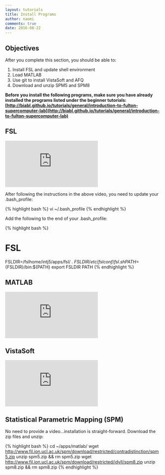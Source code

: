 ```yaml
---
layout: tutorials
title: Install Programs
author: naomi
comments: true
date: 2016-08-22
---
```


## Objectives

After you complete this section, you should be able to:

1. Install FSL and update shell environment
2. Load MATLAB
3. Use git to install VistaSoft and AFQ
4. Download and unzip SPM5 and SPM8

**Before you install the following programs, make sure you have already installed the programs listed under the beginner tutorials: [http://biabl.github.io/tutorials/general/introduction-to-fulton-supercomputer-lab](http://biabl.github.io/tutorials/general/introduction-to-fulton-supercomputer-lab)**

## FSL

<div class="embed-container">
<iframe src="https://player.vimeo.com/video/179801914?byline=0&portrait=0" frameborder="0" webkitallowfullscreen mozallowfullscreen allowfullscreen></iframe>
</div>

After following the instructions in the above video, you need to update your .bash_profile:

{% highlight bash %}
vi ~/.bash_profile
{% endhighlight %}

Add the following to the end of your .bash_profile:

{% highlight bash %}
# FSL
FSLDIR=/fslhome/intj5/apps/fsl/
. ${FSLDIR}/etc/fslconf/fsl.sh
PATH=${FSLDIR}/bin:${PATH}
export FSLDIR PATH
{% endhighlight %}

## MATLAB

<div class="embed-container">
<iframe src="https://player.vimeo.com/video/179801915?byline=0&portrait=0" frameborder="0" webkitallowfullscreen mozallowfullscreen allowfullscreen></iframe>
</div>

## VistaSoft

<div class="embed-container">
<iframe src="https://player.vimeo.com/video/179801916?byline=0&portrait=0" frameborder="0" webkitallowfullscreen mozallowfullscreen allowfullscreen></iframe>
</div>

## Statistical Parametric Mapping (SPM)

No need to provide a video...installation is straight-forward. Download the zip files and unzip:

{% highlight bash %}
cd ~/apps/matlab/
wget http://www.fil.ion.ucl.ac.uk/spm/download/restricted/contradistinction/spm5.zip
unzip spm5.zip && rm spm5.zip
wget http://www.fil.ion.ucl.ac.uk/spm/download/restricted/idyll/spm8.zip
unzip spm8.zip && rm spm8.zip
{% endhighlight %}
